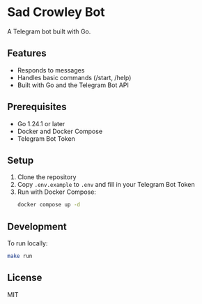 # Sad Crowley Bot

A Telegram bot built with Go.

## Features

- Responds to messages
- Handles basic commands (/start, /help)
- Built with Go and the Telegram Bot API

## Prerequisites

- Go 1.24.1 or later
- Docker and Docker Compose
- Telegram Bot Token

## Setup

1. Clone the repository
2. Copy `.env.example` to `.env` and fill in your Telegram Bot Token
3. Run with Docker Compose:
   ```bash
   docker compose up -d
   ```

## Development

To run locally:

```bash
make run
```

## License

MIT

